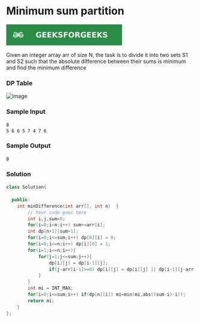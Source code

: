 # Minimum sum partition

[![Problem Link](../assets/gfg.svg)](https://practice.geeksforgeeks.org/problems/minimum-sum-partition3317/1/#)

Given an integer array arr of size N, the task is to divide it into two sets S1 and S2 such that the absolute difference between their sums is minimum and find the minimum difference

### DP Table
![image](https://user-images.githubusercontent.com/44930179/148940265-8eb4f3ab-2a6e-413d-94d6-2b5b7e3a83a8.png)

### Sample Input
```
8
5 6 6 5 7 4 7 6
```
### Sample Output
```
0
```

### Solution
```cpp
class Solution{

  public:
	int minDifference(int arr[], int n)  { 
	    // Your code goes here
	    int i,j,sum=0;
	    for(i=0;i<n;i++) sum+=arr[i];
	    int dp[n+1][sum+1];
        for(i=0;i<=sum;i++) dp[0][i] = 0;
        for(i=0;i<=n;i++) dp[i][0] = 1;
        for(i=1;i<=n;i++){
            for(j=1;j<=sum;j++){
                dp[i][j] = dp[i-1][j];
                if(j-arr[i-1]>=0) dp[i][j] = dp[i][j] || dp[i-1][j-arr[i-1]];
            }
        }
        int mi = INT_MAX;
        for(i=0;i<=sum;i++) if(dp[n][i]) mi=min(mi,abs((sum-i)-i));
        return mi;
	} 
};
```

